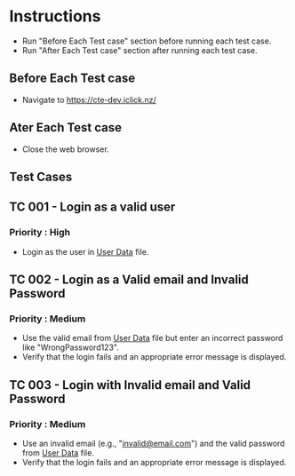 # Instructions

- Run "Before Each Test case" section before running each test case.
- Run "After Each Test case" section after running each test case.

## Before Each Test case

- Navigate to <https://cte-dev.iclick.nz/>

## Ater Each Test case

- Close the web browser.

## Test Cases

## TC 001 - Login as a valid user

### Priority : High

- Login as the user in [User Data](CustomTooling-Automation\TestData\UserData.md) file.

## TC 002 - Login as a Valid email and Invalid Password

### Priority : Medium

- Use the valid email from [User Data](CustomTooling-Automation\TestData\UserData.md) file but enter an incorrect password like "WrongPassword123".
- Verify that the login fails and an appropriate error message is displayed.

## TC 003 - Login with Invalid email and Valid Password

### Priority : Medium

- Use an invalid email (e.g., "invalid@email.com") and the valid password from [User Data](CustomTooling-Automation\TestData\UserData.md) file.
- Verify that the login fails and an appropriate error message is displayed. 
